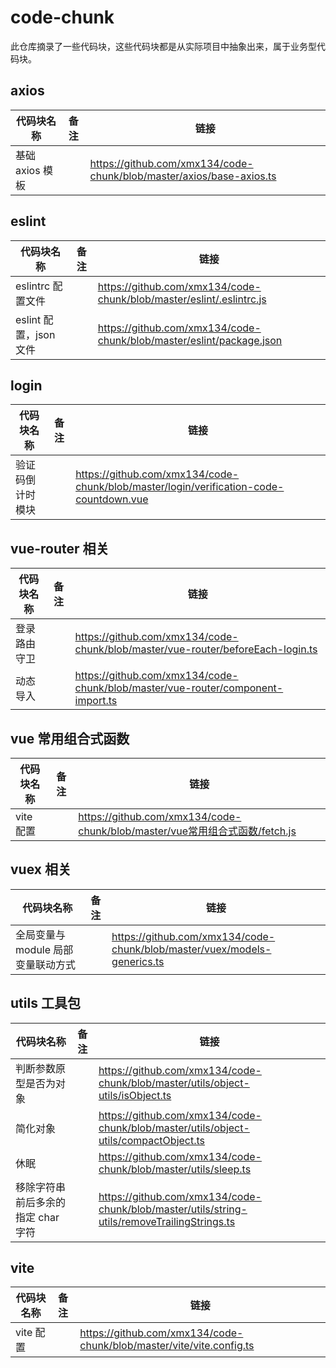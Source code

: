# code-chunk

此仓库摘录了一些代码块，这些代码块都是从实际项目中抽象出来，属于业务型代码块。

## axios

| 代码块名称      | 备注 | 链接                                                                 |
| --------------- | ---- | -------------------------------------------------------------------- |
| 基础 axios 模板 |      | https://github.com/xmx134/code-chunk/blob/master/axios/base-axios.ts |

## eslint

| 代码块名称             | 备注 | 链接                                                                 |
| ---------------------- | ---- | -------------------------------------------------------------------- |
| eslintrc 配置文件      |      | https://github.com/xmx134/code-chunk/blob/master/eslint/.eslintrc.js |
| eslint 配置，json 文件 |      | https://github.com/xmx134/code-chunk/blob/master/eslint/package.json |

## login

| 代码块名称       | 备注 | 链接                                                                                   |
| ---------------- | ---- | -------------------------------------------------------------------------------------- |
| 验证码倒计时模块 |      | https://github.com/xmx134/code-chunk/blob/master/login/verification-code-countdown.vue |

## vue-router 相关

| 代码块名称   | 备注 | 链接                                                                            |
| ------------ | ---- | ------------------------------------------------------------------------------- |
| 登录路由守卫 |      | https://github.com/xmx134/code-chunk/blob/master/vue-router/beforeEach-login.ts |
| 动态导入     |      | https://github.com/xmx134/code-chunk/blob/master/vue-router/component-import.ts |

## vue 常用组合式函数

| 代码块名称 | 备注 | 链接                                                                        |
| ---------- | ---- | --------------------------------------------------------------------------- |
| vite 配置  |      | https://github.com/xmx134/code-chunk/blob/master/vue常用组合式函数/fetch.js |

## vuex 相关

| 代码块名称                         | 备注 | 链接                                                                     |
| ---------------------------------- | ---- | ------------------------------------------------------------------------ |
| 全局变量与 module 局部变量联动方式 |      | https://github.com/xmx134/code-chunk/blob/master/vuex/models-generics.ts |

## utils 工具包

| 代码块名称                         | 备注 | 链接                                                                                         |
| ---------------------------------- | ---- | -------------------------------------------------------------------------------------------- |
| 判断参数原型是否为对象             |      | https://github.com/xmx134/code-chunk/blob/master/utils/object-utils/isObject.ts              |
| 简化对象                           |      | https://github.com/xmx134/code-chunk/blob/master/utils/object-utils/compactObject.ts         |
| 休眠                               |      | https://github.com/xmx134/code-chunk/blob/master/utils/sleep.ts                              |
| 移除字符串前后多余的指定 char 字符 |      | https://github.com/xmx134/code-chunk/blob/master/utils/string-utils/removeTrailingStrings.ts |

## vite

| 代码块名称 | 备注 | 链接                                                                 |
| ---------- | ---- | -------------------------------------------------------------------- |
| vite 配置  |      | https://github.com/xmx134/code-chunk/blob/master/vite/vite.config.ts |
